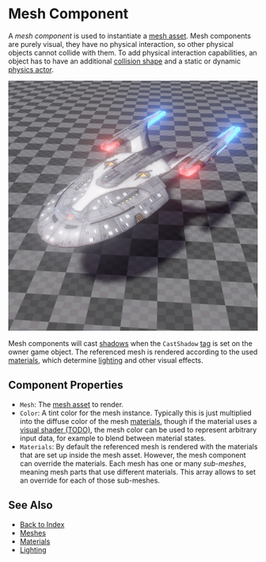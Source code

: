 # Mesh Component

A *mesh component* is used to instantiate a [mesh asset](mesh-asset.md). Mesh components are purely visual, they have no physical interaction, so other physical objects cannot collide with them. To add physical interaction capabilities, an object has to have an additional [collision shape](../../physics/collision-shapes/physx-shapes.md) and a static or dynamic [physics actor](../../physics/actors/physx-actors.md).

![Mesh](media/mesh.jpg)

Mesh components will cast [shadows](../lighting/dynamic-shadows.md) when the `CastShadow` [tag](../../projects/tags.md) is set on the owner game object. The referenced mesh is rendered according to the used [materials](../../materials/materials-overview.md), which determine [lighting](../lighting/lighting-overview.md) and other visual effects.

## Component Properties

* `Mesh`: The [mesh asset](mesh-asset.md) to render.
* `Color`: A tint color for the mesh instance. Typically this is just multiplied into the diffuse color of the mesh [materials](../../materials/materials-overview.md), though if the material uses a [visual shader (TODO)](../../materials/visual-shaders.md), the mesh color can be used to represent arbitrary input data, for example to blend between material states.
* `Materials`: By default the referenced mesh is rendered with the materials that are set up inside the mesh asset. However, the mesh component can override the materials. Each mesh has one or many *sub-meshes*, meaning mesh parts that use different materials. This array allows to set an override for each of those sub-meshes.

## See Also

* [Back to Index](../../index.md)
* [Meshes](meshes-overview.md)
* [Materials](../../materials/materials-overview.md)
* [Lighting](../lighting/lighting-overview.md)
